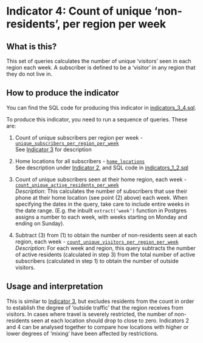 # Indicator 4: Count of unique ‘non-residents’, per region per week

## What is this?

This set of queries calculates the number of unique ‘visitors’ seen in each region each week. A subscriber is defined to be a ‘visitor’ in any region that they do not live in.

## How to produce the indicator

You can find the SQL code for producing this indicator in [indicators_3_4.sql](indicators_3_4.sql).

To produce this indicator, you need to run a sequence of queries. These are:

1. Count of unique subscribers per region per week - [`unique_subscribers_per_region_per_week`](indicators_3_4.sql#L5-L17)  
    See [Indicator 3](indicator_3.md) for description

2. Home locations for all subscribers - [`home_locations`](indicators_1_2.sql#L22-L49)  
    See description under [Indicator 2](indicator_2.md), and SQL code in [indicators_1_2.sql](indicators_1_2.sql)

3. Count of unique subscribers seen at their home region, each week - [`count_unique_active_residents_per_week`](indicators_3_4.sql#L21-L36)  
    *Description*: This calculates the number of subscribers that use their phone at their home location (see point (2) above) each week. When specifying the dates in the query, take care to include entire weeks in the date range. (E.g. the inbuilt `extract(‘week’)` function in Postgres assigns a number to each week, with weeks starting on Monday and ending on Sunday).

4. Subtract (3) from (1) to obtain the number of non-residents seen at each region, each week - [`count_unique_visitors_per_region_per_week`](indicators_3_4.sql#L38-L48)  
    *Description*: For each week and region, this query subtracts the number of active residents (calculated in step 3) from the total number of active subscribers (calculated in step 1) to obtain the number of outside visitors.

## Usage and interpretation

This is similar to [Indicator 3](indicator_3.md), but excludes residents from the count in order to establish the degree of ‘outside traffic’ that the region receives from visitors. In cases where travel is severely restricted, the number of non-residents seen at each location should drop to close to zero. Indicators 2 and 4 can be analysed together to compare how locations with higher or lower degrees of ‘mixing’ have been affected by restrictions.
